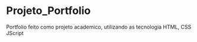 # Projeto_Portfolio
Portfolio feito como projeto academico, utilizando as tecnologia HTML, CSS JScript
